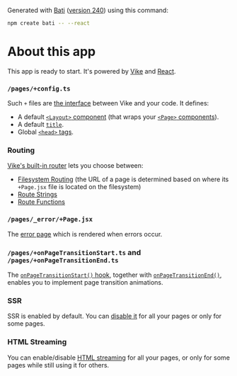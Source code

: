 Generated with [Bati](https://batijs.dev) ([version 240](https://www.npmjs.com/package/create-bati/v/0.0.240)) using this command:

```sh
npm create bati -- --react
```

# About this app
This app is ready to start. It's powered by [Vike](https://vike.dev) and [React](https://react.dev/learn).

### `/pages/+config.ts`

Such `+` files are [the interface](https://vike.dev/config) between Vike and your code. It defines:
- A default [`<Layout>` component](https://vike.dev/Layout) (that wraps your [`<Page>` components](https://vike.dev/Page)).
- A default [`title`](https://vike.dev/title).
- Global [`<head>` tags](https://vike.dev/head-tags).

### Routing

[Vike's built-in router](https://vike.dev/routing) lets you choose between:
 - [Filesystem Routing](https://vike.dev/filesystem-routing) (the URL of a page is determined based on where its `+Page.jsx` file is located on the filesystem)
 - [Route Strings](https://vike.dev/route-string)
 - [Route Functions](https://vike.dev/route-function)

### `/pages/_error/+Page.jsx`

The [error page](https://vike.dev/error-page) which is rendered when errors occur.

### `/pages/+onPageTransitionStart.ts` and `/pages/+onPageTransitionEnd.ts`

The [`onPageTransitionStart()` hook](https://vike.dev/onPageTransitionStart), together with [`onPageTransitionEnd()`](https://vike.dev/onPageTransitionEnd), enables you to implement page transition animations.

### SSR

SSR is enabled by default. You can [disable it](https://vike.dev/ssr) for all your pages or only for some pages.

### HTML Streaming

You can enable/disable [HTML streaming](https://vike.dev/streaming) for all your pages, or only for some pages while still using it for others.

